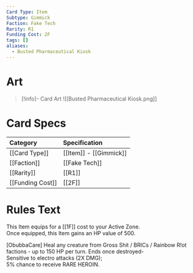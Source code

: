 ```yaml
---
Card Type: Item
Subtype: Gimmick
Faction: Fake Tech
Rarity: R1
Funding Cost: 2F
tags: []
aliases:
  - Busted Pharmaceutical Kiosk
---
```

# Art

> [!info]- Card Art
> ![[Busted Pharmaceutical Kiosk.png]]

# Card Specs

| Category | Specification| 
| :--- | :--- |
| [[Card Type]] | [[Item]] - [[Gimmick]] |  
| [[Faction]] | [[Fake Tech]] |  
| [[Rarity]] | [[R1]] |  
| [[Funding Cost]] | [[2F]] |  

# Rules Text  

This Item equips for a [[1F]] cost to your Active Zone.   
Once equipped, this Item gains an HP value of 500.  

[ObubbaCare] Heal any creature from Gross Shit / BRICs / Rainbow R!ot factions - up to 150 HP per turn.
Ends once destroyed-   
Sensitive to electro attacks (2X DMG);  
5% chance to receive RARE HEROIN.  

